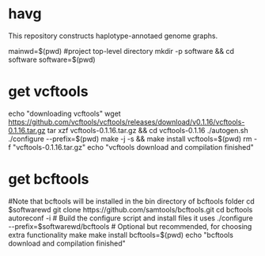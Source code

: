 # havg

This repository constructs haplotype-annotaed genome graphs.

mainwd=$(pwd)  #project top-level directory
mkdir -p software && cd software
software=$(pwd)

# get vcftools 
echo "downloading vcftools"
wget https://github.com/vcftools/vcftools/releases/download/v0.1.16/vcftools-0.1.16.tar.gz
tar xzf vcftools-0.1.16.tar.gz && cd vcftools-0.1.16
./autogen.sh
./configure --prefix=$(pwd)
make -j -s && make install
vcftools=$(pwd)
rm -f "vcftools-0.1.16.tar.gz"
echo "vcftools download and compilation finished"

# get bcftools
#Note that bcftools will be installed in the bin directory of bcftools folder
cd $softwarewd
git clone https://github.com/samtools/bcftools.git
cd bcftools
autoreconf -i  # Build the configure script and install files it uses
./configure  --prefix=$softwarewd/bcftools  # Optional but recommended, for choosing extra functionality
make
make install 
bcftools=$(pwd)
echo "bcftools download and compilation finished"

